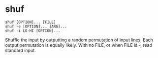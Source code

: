 # shuf

```
shuf [OPTION]... [FILE]
shuf -e [OPTION]... [ARG]...
shuf -i LO-HI [OPTION]...
```

Shuffle the input by outputting a random permutation of input lines.
Each output permutation is equally likely.
With no FILE, or when FILE is -, read standard input.
